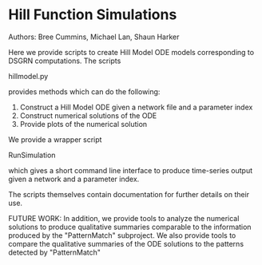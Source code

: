 # Hill Function Simulations

Authors: Bree Cummins, Michael Lan, Shaun Harker

Here we provide scripts to create Hill Model ODE models corresponding to DSGRN computations. The scripts

hillmodel.py

provides methods which can do the following:

1. Construct a Hill Model ODE given a network file and a parameter index
2. Construct numerical solutions of the ODE
3. Provide plots of the numerical solution

We provide a wrapper script

RunSimulation

which gives a short command line interface to produce time-series output given a network and a parameter index.

The scripts themselves contain documentation for further details on their use.

FUTURE WORK:
In addition, we provide tools to analyze the numerical solutions to produce qualitative summaries comparable to the information produced by the "PatternMatch" subproject. We also provide tools to compare the qualitative summaries of the ODE solutions to the patterns detected by "PatternMatch"
